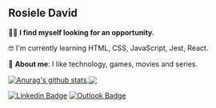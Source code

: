<h2>Rosiele David</h2> 

 🕵️‍♀️ **I find myself looking for an opportunity.**
 
 🤓 I'm currently learning HTML, CSS, JavaScript, Jest, React.

 💬 **About me**: I like technology, games, movies and series.

<a href="https://github.com/rosids/">
  <img align="center" src="https://github-readme-stats.vercel.app/api?username=rosids&show_icons=true&include_all_commits=true&theme=dark" alt="Anurag's github stats" />
</a>

<a href="https://github.com/rosids/github-readme-stats">
  <img align="center" src="https://github-readme-stats.vercel.app/api/top-langs/?username=rosids&layout=compact&theme=dark" />
</a>

<p>

[![Linkedin Badge](https://img.shields.io/badge/-Rosiele%20David-yellow?style=flat-square&logo=Linkedin&logoColor=white&link=https://www.linkedin.com/in/rosieledavid/)](https://www.linkedin.com/in/rosieledavid/) [![Outlook Badge](https://img.shields.io/badge/-Rosiele%20David-yellow?logo=mail.ru&style=flat-square&logoColor=white&link=mailto:rosieleserpa@hotmail.com)](mailto:rosieleserpa@hotmail.com)

</p>